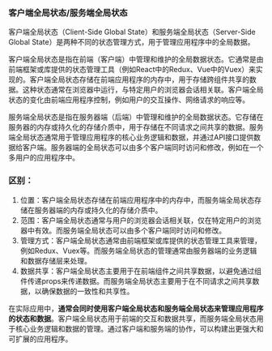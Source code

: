 ### 客户端全局状态/服务端全局状态

客户端全局状态（Client-Side Global State）和服务端全局状态（Server-Side Global State）是两种不同的状态管理方式，用于管理应用程序中的全局数据。

客户端全局状态是指在前端（客户端）中管理和维护的全局数据状态。它通常是由前端框架或库提供的状态管理工具（例如React中的Redux、Vue中的Vuex）来实现的。客户端全局状态存储在前端应用程序的内存中，用于存储跨组件共享的数据。这种状态通常在浏览器中运行，与特定用户的浏览器会话相关联。客户端全局状态的变化由前端应用程序控制，例如用户的交互操作、网络请求的响应等。

服务端全局状态是指在服务器端（后端）中管理和维护的全局数据状态。它存储在服务器的内存或持久化的存储介质中，用于存储在不同请求之间共享的数据。服务端全局状态通常用于管理应用程序的核心业务逻辑和数据，并通过API接口提供数据给客户端。服务器端的全局状态可以由多个客户端同时访问和修改，例如在一个多用户的应用程序中。

### 区别：

1. 位置：客户端全局状态存储在前端应用程序中的内存中，而服务端全局状态存储在服务器端的内存或持久化的存储介质中。
2. 范围：客户端全局状态通常与用户的浏览器会话相关联，仅在特定用户的浏览器中有效。而服务端全局状态可以由多个客户端同时访问和修改。
3. 管理方式：客户端全局状态通常由前端框架或库提供的状态管理工具来管理，例如Redux、Vuex等。而服务端全局状态的管理通常由服务器端的业务逻辑和数据存储层来处理。
4. 数据共享：客户端全局状态主要用于在前端组件之间共享数据，以避免通过组件传递props来传递数据。而服务端全局状态主要用于在不同请求之间共享数据，以确保数据的一致性和共享性。

在实际应用中，**通常会同时使用客户端全局状态和服务端全局状态来管理应用程序的状态和数据**。客户端全局状态用于前端的交互和数据共享，而服务端全局状态用于核心业务逻辑和数据的管理。通过客户端和服务端的协作，可以构建出更强大和可扩展的应用程序。